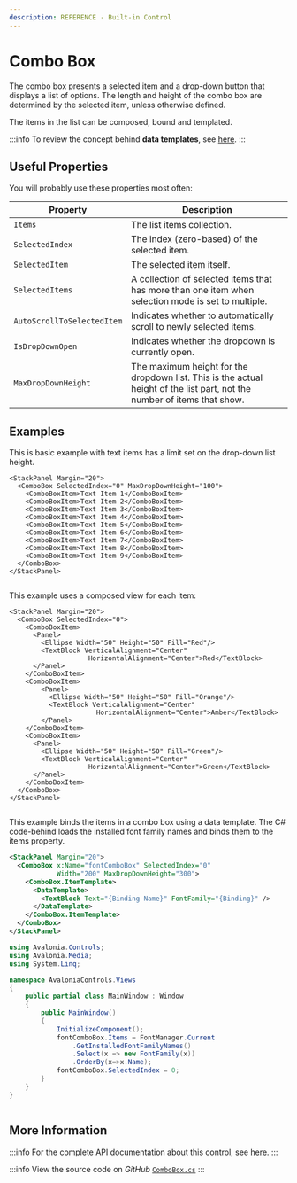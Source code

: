 ```yaml
---
description: REFERENCE - Built-in Control
---
```


# Combo Box

The combo box presents a selected item and a drop-down button that displays a list of options. The length and height of the combo box are determined by the selected item, unless otherwise defined.

The items in the list can be composed, bound and templated.

:::info
To review the concept behind **data templates**, see [here](../../concepts/templates/).
:::

## Useful Properties

You will probably use these properties most often:

| Property                   | Description                                                                                                              |
| -------------------------- | ------------------------------------------------------------------------------------------------------------------------ |
| `Items`                    | The list items collection.                                                                                               |
| `SelectedIndex`            | The index (zero-based) of the selected item.                                                                             |
| `SelectedItem`             | The selected item itself.                                                                                                |
| `SelectedItems`            | A collection of selected items that has more than one item when selection mode is set to multiple.                       |
| `AutoScrollToSelectedItem` | Indicates whether to automatically scroll to newly selected items.                                                       |
| `IsDropDownOpen`           | Indicates whether the dropdown is currently open.                                                                        |
| `MaxDropDownHeight`        | The maximum height for the dropdown list. This is the actual height of the list part, not the number of items that show. |

## Examples

This is basic example with text items has a limit set on the drop-down list height.

```markup
<StackPanel Margin="20">
  <ComboBox SelectedIndex="0" MaxDropDownHeight="100">
    <ComboBoxItem>Text Item 1</ComboBoxItem>
    <ComboBoxItem>Text Item 2</ComboBoxItem>
    <ComboBoxItem>Text Item 3</ComboBoxItem>
    <ComboBoxItem>Text Item 4</ComboBoxItem>
    <ComboBoxItem>Text Item 5</ComboBoxItem>
    <ComboBoxItem>Text Item 6</ComboBoxItem>
    <ComboBoxItem>Text Item 7</ComboBoxItem>
    <ComboBoxItem>Text Item 8</ComboBoxItem>
    <ComboBoxItem>Text Item 9</ComboBoxItem>
  </ComboBox>
</StackPanel>
```

<img src="/img/gitbook-import/assets/combobox1.gif" alt=""/>

This example uses a composed view for each item:

```markup
<StackPanel Margin="20">
  <ComboBox SelectedIndex="0">
    <ComboBoxItem>
      <Panel>
        <Ellipse Width="50" Height="50" Fill="Red"/>
        <TextBlock VerticalAlignment="Center"
                    HorizontalAlignment="Center">Red</TextBlock>
      </Panel>
    </ComboBoxItem>
    <ComboBoxItem>
        <Panel>
          <Ellipse Width="50" Height="50" Fill="Orange"/>
          <TextBlock VerticalAlignment="Center" 
                      HorizontalAlignment="Center">Amber</TextBlock>
        </Panel>
    </ComboBoxItem>
    <ComboBoxItem>
      <Panel>
        <Ellipse Width="50" Height="50" Fill="Green"/>
        <TextBlock VerticalAlignment="Center"
                    HorizontalAlignment="Center">Green</TextBlock>
      </Panel>
    </ComboBoxItem>
  </ComboBox>
</StackPanel>
```

<img src="/img/gitbook-import/assets/combobox2.gif" alt=""/>

This example binds the items in a combo box using a data template. The C# code-behind loads the installed font family names and binds them to the items property.



```xml
<StackPanel Margin="20">
  <ComboBox x:Name="fontComboBox" SelectedIndex="0"
            Width="200" MaxDropDownHeight="300">
    <ComboBox.ItemTemplate>
      <DataTemplate>
        <TextBlock Text="{Binding Name}" FontFamily="{Binding}" />
      </DataTemplate>
    </ComboBox.ItemTemplate>
  </ComboBox>
</StackPanel>
```


```csharp title='C#'
using Avalonia.Controls;
using Avalonia.Media;
using System.Linq;

namespace AvaloniaControls.Views
{
    public partial class MainWindow : Window
    {
        public MainWindow()
        {
            InitializeComponent();            
            fontComboBox.Items = FontManager.Current
                .GetInstalledFontFamilyNames()
                .Select(x => new FontFamily(x))
                .OrderBy(x=>x.Name);
            fontComboBox.SelectedIndex = 0;
        }
    }
}
```



<img src="/img/gitbook-import/assets/combobox3.gif" alt=""/>

## More Information

:::info
For the complete API documentation about this control, see [here](http://reference.avaloniaui.net/api/Avalonia.Controls/ComboBox/).
:::

:::info
View the source code on _GitHub_ [`ComboBox.cs`](https://github.com/AvaloniaUI/Avalonia/blob/master/src/Avalonia.Controls/ComboBox.cs)
:::
